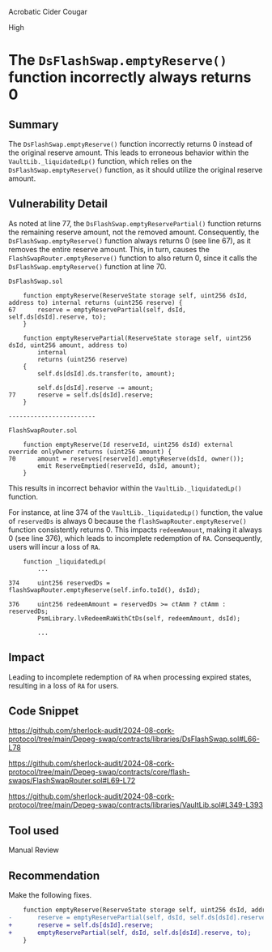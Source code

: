 Acrobatic Cider Cougar

High

# The `DsFlashSwap.emptyReserve()` function incorrectly always returns 0

## Summary

The `DsFlashSwap.emptyReserve()` function incorrectly returns 0 instead of the original reserve amount. This leads to erroneous behavior within the `VaultLib._liquidatedLp()` function, which relies on the `DsFlashSwap.emptyReserve()` function, as it should utilize the original reserve amount.

## Vulnerability Detail

As noted at line 77, the `DsFlashSwap.emptyReservePartial()` function returns the remaining reserve amount, not the removed amount. Consequently, the `DsFlashSwap.emptyReserve()` function always returns 0 (see line 67), as it removes the entire reserve amount. This, in turn, causes the `FlashSwapRouter.emptyReserve()` function to also return 0, since it calls the `DsFlashSwap.emptyReserve()` function at line 70.

```solidity
DsFlashSwap.sol

    function emptyReserve(ReserveState storage self, uint256 dsId, address to) internal returns (uint256 reserve) {
67      reserve = emptyReservePartial(self, dsId, self.ds[dsId].reserve, to);
    }

    function emptyReservePartial(ReserveState storage self, uint256 dsId, uint256 amount, address to)
        internal
        returns (uint256 reserve)
    {
        self.ds[dsId].ds.transfer(to, amount);

        self.ds[dsId].reserve -= amount;
77      reserve = self.ds[dsId].reserve;
    }

------------------------

FlashSwapRouter.sol

    function emptyReserve(Id reserveId, uint256 dsId) external override onlyOwner returns (uint256 amount) {
70      amount = reserves[reserveId].emptyReserve(dsId, owner());
        emit ReserveEmptied(reserveId, dsId, amount);
    }
```

This results in incorrect behavior within the `VaultLib._liquidatedLp()` function.

For instance, at line 374 of the `VaultLib._liquidatedLp()` function, the value of `reservedDs` is always 0 because the `flashSwapRouter.emptyReserve()` function consistently returns 0. This impacts `redeemAmount`, making it always 0 (see line 376), which leads to incomplete redemption of `RA`. Consequently, users will incur a loss of `RA`.

```solidity
    function _liquidatedLp(
        ...

374     uint256 reservedDs = flashSwapRouter.emptyReserve(self.info.toId(), dsId);

376     uint256 redeemAmount = reservedDs >= ctAmm ? ctAmm : reservedDs;
        PsmLibrary.lvRedeemRaWithCtDs(self, redeemAmount, dsId);

        ...
```

## Impact

Leading to incomplete redemption of `RA` when processing expired states, resulting in a loss of `RA` for users.

## Code Snippet

https://github.com/sherlock-audit/2024-08-cork-protocol/tree/main/Depeg-swap/contracts/libraries/DsFlashSwap.sol#L66-L78

https://github.com/sherlock-audit/2024-08-cork-protocol/tree/main/Depeg-swap/contracts/core/flash-swaps/FlashSwapRouter.sol#L69-L72

https://github.com/sherlock-audit/2024-08-cork-protocol/tree/main/Depeg-swap/contracts/libraries/VaultLib.sol#L349-L393

## Tool used

Manual Review

## Recommendation

Make the following fixes.

```diff
    function emptyReserve(ReserveState storage self, uint256 dsId, address to) internal returns (uint256 reserve) {
-       reserve = emptyReservePartial(self, dsId, self.ds[dsId].reserve, to);
+       reserve = self.ds[dsId].reserve;
+       emptyReservePartial(self, dsId, self.ds[dsId].reserve, to);
    }
```